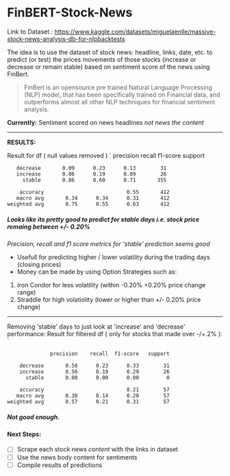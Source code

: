 # FinBERT-Stock-News



Link to Dataset : https://www.kaggle.com/datasets/miguelaenlle/massive-stock-news-analysis-db-for-nlpbacktests

The idea is to use the dataset of stock news: headline, links, date, etc. to predict (or test) the prices movements of those stocks (increase or decrease or remain stable) based on sentiment score of the news using FinBert. 
> FinBert is an opensource pre trained Natural Language Processing (NLP) model, that has been specifically trained on Financial data, and outperforms almost all other NLP techniques for financial sentiment analysis.

**Currently:** Sentiment scored on news headlines *not news the content* <br>

---

**RESULTS:** 

Result for df ( null values removed )
`
                precision    recall  f1-score   support

       decrease       0.09      0.23      0.13        31
       increase       0.06      0.19      0.09        26
         stable       0.86      0.60      0.71       355

        accuracy                           0.55       412
       macro avg       0.34      0.34      0.31       412
    weighted avg       0.75      0.55      0.63       412


##### Looks like its pretty good to predict for stable days i.e. stock price remaing between +/- 0.20%
*Precision, recall and f1 score metrics for 'stable' prediction seems good*
-  Usefull for predicting higher / lower volatility during the trading days  (closing prices)
-  Money can be made by using Option Strategies such as: 
  1. Iron Condor for less volatility (within -0.20% +0.20% price change range)
  2. Straddle for high volatiolity (lower or higher than +/- 0.20% price change)


---

Removing 'stable' days to just look at 'increase' and 'decrease' performance:
Result for filtered df ( only for stocks that made over -/+.2% ):
`

                  precision    recall  f1-score   support

        decrease       0.58      0.23      0.33        31
        increase       0.56      0.19      0.29        26
          stable       0.00      0.00      0.00         0

        accuracy                           0.21        57
       macro avg       0.38      0.14      0.20        57
    weighted avg       0.57      0.21      0.31        57


##### Not good enough.


#### **Next Steps:** 
-  [ ] Scrape each stock news *content* with the links in dataset
-  [ ] Use the news body content for sentiments
-  [ ] Compile results of predictions 
